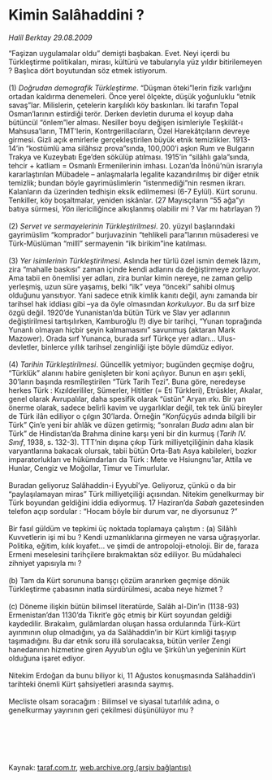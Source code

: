 # Kimin Salâhaddini ?

*Halil Berktay 29.08.2009*

<div class="taraf_structure_2col_1zq">
<div class="margen_n">



 <p>“Faşizan uygulamalar oldu” demişti başbakan. Evet. Neyi içerdi bu Türkleştirme politikaları, mirası, kültürü ve tabularıyla yüz yıldır bitirilemeyen ? Başlıca dört boyutundan söz etmek istiyorum. <br/><br/>(1) <i>Doğrudan demografik Türkleştirme</i>. “Düşman öteki”lerin fizik varlığını ortadan kaldırma denemeleri. Önce yerel ölçekte, düşük yoğunluklu “etnik savaş”lar. Milislerin, çetelerin karşılıklı köy baskınları. İki tarafın Topal Osman’larının estirdiği terör. Derken devletin duruma el koyup daha bütüncül “önlem”ler alması. Nesiller boyu değişen isimleriyle Teşkilât-ı Mahsusa’ların, TMT’lerin, Kontrgerillacıların, Özel Harekâtçıların devreye girmesi. Gizli açık emirlerle gerçekleştirilen büyük etnik temizlikler. 1913-14’in “kostümlü ama silâhsız prova”sında, 100,000’i aşkın Rum ve Bulgarın Trakya ve Kuzeybatı Ege’den sökülüp atılması. 1915’in “silâhlı gala”sında, tehcir + katliam = Osmanlı Ermenilerinin imhası. Lozan’da İnönü’nün israrıyla kararlaştırılan Mübadele – anlaşmalarla legalite kazandırılmış bir diğer etnik temizlik; bundan böyle gayrimüslimlerin “istenmediği”nin resmen ikrarı. Kalanların da üzerinden tedhişin eksik edilmemesi (6-7 Eylül). Kürt sorunu. Tenkiller, köy boşaltmalar, yeniden iskânlar. (27 Mayısçıların “55 ağa”yı batıya sürmesi, <i>Yön</i> ilericiliğince alkışlanmış olabilir mi ? Var mı hatırlayan ?) <br/><br/>(2) <i>Servet ve sermayelerinin Türkleştirilmesi</i>. 20. yüzyıl başlarındaki gayrimüslim “komprador” burjuvazinin “tehlikeli para”larının müsaderesi ve Türk-Müslüman “millî” sermayenin “ilk birikim”ine katılması. <br/><br/>(3) <i>Yer isimlerinin Türkleştirilmesi</i>. Aslında her türlü özel ismin demek lâzım, zira “mahalle baskısı” zaman içinde kendi adlarını da değiştirmeye zorluyor. Ama tabii en önemlisi yer adları, zira bunlar kimin nereye, ne zaman gelip yerleşmiş, uzun süre yaşamış, belki “ilk” veya “önceki” sahibi olmuş olduğunu yansıtıyor. Yani sadece etnik kimlik kanıtı değil, aynı zamanda bir tarihsel hak iddiası gibi –ya da öyle olmasından <i>korkuluyor</i>. Bu da sırf bize özgü değil. 1920’de Yunanistan’da bütün Türk ve Slav yer adlarının değiştirilmesi tartışılırken, Kamburoğlu (!) diye bir tarihçi, “Yunan toprağında Yunanlı olmayan hiçbir şeyin kalmamasını” savunmuş (aktaran Mark Mazower). Orada sırf Yunanca, burada sırf Türkçe yer adları... Ulus-devletler, binlerce yıllık tarihsel zenginliği işte böyle dümdüz ediyor. <br/><br/>(4) <i>Tarihin Türkleştirilmesi</i>. Güncellik yetmiyor; bugünden geçmişe doğru, “Türklük” alanını habire genişleten bir koni açılıyor. Bunun en aşırı şekli, 30’ların başında resmîleştirilen “Türk Tarih Tezi”. Buna göre, neredeyse herkes Türk : Kızılderililer, Sümerler, Hititler (= Eti Türkleri), Etrüskler, Akalar, genel olarak Avrupalılar, daha spesifik olarak “üstün” Aryan ırkı. Bir yan önerme olarak, sadece belirli kavim ve uygarlıklar değil, tek tek ünlü bireyler de Türk ilân ediliyor o çılgın 30’larda. Örneğin “<i>Konfüçyüs</i> adında bilgili bir Türk” Çin’e yeni bir ahlâk ve düzen getirmiş; “sonraları <i>Buda</i> adını alan bir Türk” de Hindistan’da Brahma dinine karşı yeni bir din kurmuş (<i>Tarih IV. Sınıf</i>, 1938, s. 132-3). TTT’nin dışına çıkıp Türk milliyetçiliğinin daha klasik varyantlarına bakacak olursak, tabii bütün Orta-Batı Asya kabileleri, bozkır imparatorlukları ve hükümdarları da Türk : Mete ve Hsiungnu’lar, Attila ve Hunlar, Cengiz ve Moğollar, Timur ve Timurlular. <br/><br/>Buradan geliyoruz Salâhaddin-i Eyyubî’ye. Geliyoruz, çünkü o da bir “paylaşılamayan miras” Türk milliyetçiliği açısından. Nitekim genelkurmay bir Türk boyundan geldiğini iddia ediyormuş. 17 Haziran’da <i>Sabah</i> gazetesinden telefon açıp sordular : “Hocam böyle bir durum var, ne diyorsunuz ?” <br/><br/>Bir fasıl güldüm ve tepkimi üç noktada toplamaya çalıştım : (a) Silâhlı Kuvvetlerin işi mi bu ? Kendi uzmanlıklarına girmeyen ne varsa uğraşıyorlar. Politika, eğitim, kılık kıyafet... ve şimdi de antropoloji-etnoloji. Bir de, faraza Ermeni meselesini tarihçilere bırakmaktan söz ediliyor. Bu müdahaleci zihniyet yapısıyla mı ? <br/><br/>(b) Tam da Kürt sorununa barışçı çözüm aranırken geçmişe dönük Türkleştirme çabasının inatla sürdürülmesi, acaba neye hizmet ? <br/><br/>(c) Döneme ilişkin bütün bilimsel literatürde, Salâh al-Din’in (1138-93) Ermenistan’dan 1130’da Tikrit’e göç etmiş bir Kürt soyundan geldiği kaydedilir. Bırakalım, gulâmlardan oluşan hassa ordularında Türk-Kürt ayırımının olup olmadığını, ya da Salâhaddin’in bir Kürt kimliği taşıyıp taşımadığını. Bu dar etnik soru illâ sorulacaksa, bütün veriler Zengi hanedanının hizmetine giren Ayyub’un oğlu ve Şirkûh’un yeğeninin Kürt olduğuna işaret ediyor. <br/><br/>Nitekim Erdoğan da bunu biliyor ki, 11 Ağustos konuşmasında Salâhaddin’i tarihteki önemli Kürt şahsiyetleri arasında saymış. <br/><br/>Mecliste olsam soracağım : Bilimsel ve siyasal tutarlılık adına, o genelkurmay yayınının geri çekilmesi düşünülüyor mu ?</p>
<br/>
<br/>
<br/>



<br/>


<div id="taraf_not">
</div>

</div>


</div>

Kaynak: [taraf.com.tr](http://taraf.com.tr:80/makale/7163.htm), [web.archive.org (arşiv bağlantısı)](http://web.archive.org/web/20100109203930/http://taraf.com.tr:80/makale/7163.htm)
